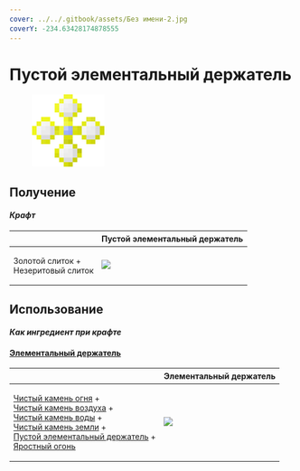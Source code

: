 ```yaml
---
cover: ../../.gitbook/assets/Без имени-2.jpg
coverY: -234.63428174878555
---
```


# Пустой элементальный держатель

<figure><img src="../../.gitbook/assets/pure_element_holder_core_128.png" alt=""><figcaption></figcaption></figure>

## Получение

#### _Крафт_

| ㅤ                                             |  Пустой элементальный держатель                            |
| --------------------------------------------- | ---------------------------------------------------------- |
| <p>Золотой слиток +<br>Незеритовый слиток</p> | ![](../../.gitbook/assets/pure\_element\_holder\_core.png) |

## Использование

#### _Как ингредиент при крафте_

#### [Элементальный держатель](pure_element_holder.md)

| ㅤ                                                                                                                                                                                                                                                                                                                                                                               |  Элементальный держатель                             |
| ------------------------------------------------------------------------------------------------------------------------------------------------------------------------------------------------------------------------------------------------------------------------------------------------------------------------------------------------------------------------------- | ---------------------------------------------------- |
| <p><a href="pristine_fire_gem.md">Чистый камень огня</a> +<br><a href="pristine_air_gem.md">Чистый камень воздуха</a> +<br><a href="pristine_water_gem.md">Чистый камень воды</a> +<br><a href="pristine_earth_gem.md">Чистый камень земли</a> +<br><a href="pure_element_holder_core.md">Пустой элементальный держатель</a> +<br><a href="fury_fire.md">Яростный огонь</a></p> | ![](../../.gitbook/assets/pure\_element\_holder.png) |

